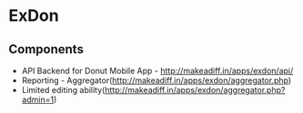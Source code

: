# ExDon

## Components

* API Backend for Donut Mobile App - http://makeadiff.in/apps/exdon/api/ 
* Reporting - Aggregator(http://makeadiff.in/apps/exdon/aggregator.php) 
* Limited editing ability(http://makeadiff.in/apps/exdon/aggregator.php?admin=1)

